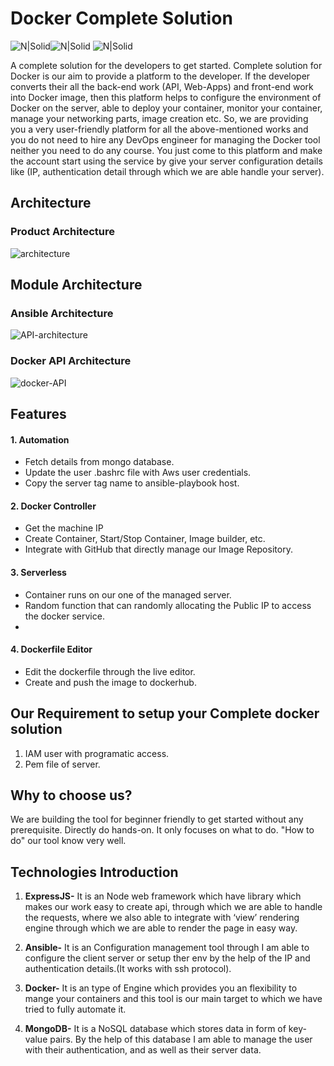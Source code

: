 # Docker Complete Solution
![N|Solid](https://cdn.icon-icons.com/icons2/2248/PNG/128/ansible_icon_136957.png)![N|Solid](https://cdn.icon-icons.com/icons2/2415/PNG/128/docker_original_wordmark_logo_icon_146557.png) ![N|Solid](https://cdn.icon-icons.com/icons2/2699/PNG/128/nodejs_logo_icon_169910.png)

A complete solution for the developers to get started.
Complete solution for Docker is our aim to provide a platform to the developer. If the developer converts their all the back-end work (API, Web-Apps) and front-end work into Docker image, then this platform helps to configure the environment of Docker on the server, able to deploy your container, monitor your container, manage your networking parts, image creation etc.
So, we are providing you a very user-friendly platform for all the above-mentioned works and you do not need to hire any DevOps engineer for managing the Docker tool neither you need to do any course.
You just come to this platform and make the account start using the service by give your server configuration details like (IP, authentication detail through which we are able handle your server).

## Architecture
### Product Architecture
![architecture](https://user-images.githubusercontent.com/60294234/160270075-7be4b8b4-263f-4a80-94cd-d67bdad2b400.png)

## Module Architecture
### Ansible Architecture
![API-architecture](https://user-images.githubusercontent.com/60294234/160270961-905f0216-35c1-4619-afee-e5f8676988f5.png)

### Docker API Architecture
![docker-API](https://user-images.githubusercontent.com/60294234/160271968-fcf1e3f3-b6ca-43c4-916a-60249d054888.png)

## Features
#### 1. Automation
- Fetch details from mongo database.
- Update the user .bashrc file with Aws user credentials.
- Copy the server tag name to ansible-playbook host. 

#### 2. Docker Controller
- Get the machine IP
- Create Container, Start/Stop Container, Image builder, etc.
- Integrate with GitHub that directly manage our Image Repository.

#### 3. Serverless
- Container runs on our one of the managed server.
- Random function that can randomly allocating the Public IP to access the docker service. 
- 
#### 4. Dockerfile Editor
- Edit the dockerfile through the live editor.
- Create and push the image to dockerhub.

## Our Requirement to setup your Complete docker solution
1. IAM user with programatic access.
3. Pem file of server.

## Why to choose us?
We are building the tool for beginner friendly to get started without any prerequisite. Directly do hands-on. It only focuses on what to do. "How to do" our tool know very well.

## Technologies Introduction
1. **ExpressJS-** It is an Node web framework which have library which makes our work easy to create api, through which we are able to handle the requests, where we also able to integrate with ‘view’ rendering engine through which we are able to render the page in easy way.

2. **Ansible-** It is an Configuration management tool through I am able to configure the client server or setup ther env by the help of the IP and authentication details.(It works with ssh protocol).

3. **Docker-** It is an type of Engine which provides you an flexibility to mange your containers and this tool is our main target to which we have tried to fully automate it.

4. **MongoDB-** It is a NoSQL database which stores data in form of key-value pairs. By the help of this database I am able to manage the user with their authentication, and as well as their server data.
